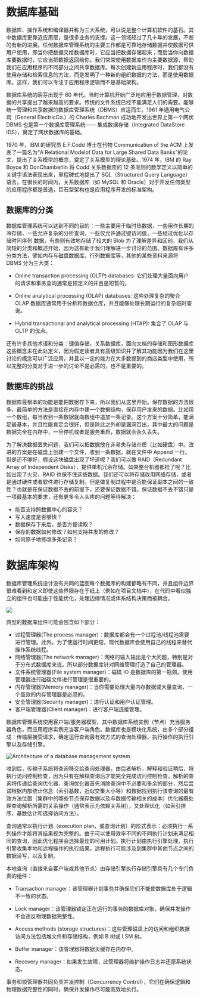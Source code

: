 # 数据库基础

数据库、操作系统和编译器并称为三大系统，可以说是整个计算机软件的基石。其中数据库更靠近应用层，是很多业务的支撑。这一领域经过了几十年的发展，不断的有新的进展。任何数据库管理系统的主要工作都是可靠地存储数据并使数据可供用户使用，即当你把数据交给数据库时，它应当把数据存储起来；而后当你向数据库要数据时，它应当把数据返回给你。我们常常使用数据库作为主要数据源，帮助我们在应用程序的不同部分之间共享数据库。每次创建新应用程序时，我们都没有使用存储和检索信息的方法，而是发明了一种新的组织数据的方法，而是使用数据库。这样，我们可以专注于应用程序逻辑而不是基础架构。

数据库系统的萌芽出现于 60 年代。当时计算机开始广泛地应用于数据管理，对数据的共享提出了越来越高的要求。传统的文件系统已经不能满足人们的需要。能够统一管理和共享数据的数据库管理系统（DBMS）应运而生。1961 年通用电气公司（General ElectricCo.）的 Charles Bachman 成功地开发出世界上第一个网状 DBMS 也是第一个数据库管理系统—— 集成数据存储（Integrated DataStore IDS），奠定了网状数据库的基础。

1970 年，IBM 的研究员 E.F.Codd 博士在刊物 Communication of the ACM 上发表了一篇名为“A Relational Modelof Data for Large Shared Data Banks”的论文，提出了关系模型的概念，奠定了关系模型的理论基础。1974 年，IBM 的 Ray Boyce 和 DonChamberlin 将 Codd 关系数据库的 12 条准则的数学定义以简单的关键字语法表现出来，里程碑式地提出了 SQL（Structured Query Language）语言。在很长的时间内，关系数据库（如 MySQL 和 Oracle）对于开发任何类型的应用程序都是首选，巨石型架构也是应用程序开发的标准架构。

## 数据库的分类

数据库管理系统可以达到不同的目的：一些主要用于临时热数据，一些用作长期的冷存储，一些允许复杂的分析查询，一些仅允许通过键访问值，一些经过优化以存储时间序列 数据，有些则有效地存储了较大的 Blob 为了理解差异和区别，我们从简短的分类和概述开始，因为这有助于我们理解进一步讨论的范围。数据库有许多分类方法，譬如内存与磁盘数据库，行列数据库等，其他的某些资料来源将 DBMS 分为三大类：

- Online transaction processing (OLTP) databases: 它们处理大量面向用户的请求和事务查询通常是预定义的并且是短暂的。

- Online analytical processing (OLAP) databases: 这些处理复杂的聚合 OLAP 数据库通常用于分析和数据仓库，并且能够处理长期运行的复杂临时查询。

- Hybrid transactional and analytical processing (HTAP): 集合了 OLAP 与 OLTP 的优点。

还有许多其他术语和分类：键值存储，关系数据库，面向文档的存储和图形数据库这些概念未在此处定义，因为假定读者具有高级知识并了解其功能因为我们在这里讨论的概念可以广泛应用，并且以一定的能力在大多数提到的商店类型中使用，所以完整的分类对于进一步的讨论不是必需的，也不是重要的。

## 数据库的挑战

数据库最根本的功能是能把数据存下来，所以我们从这里开始。保存数据的方法很多，最简单的方法是直接在内存中建一个数据结构，保存用户发来的数据。比如用一个数组，每当收到一条数据就向数组中追加一条记录。这个方案十分简单，能满足最基本，并且性能肯定会很好，但是除此之外却是漏洞百出，其中最大的问题是数据完全在内存中，一旦停机或者是服务重启，数据就会永久丢失。

为了解决数据丢失问题，我们可以把数据放在非易失存储介质（比如硬盘）中。改进的方案是在磁盘上创建一个文件，收到一条数据，就在文件中 Append 一行。但是还不够好，假设这块磁盘出现了坏道呢？我们可以做 RAID（Redundant Array of Independent Disks），提供单机冗余存储。如果整台机器都挂了呢？比如出现了火灾，RAID 也保不住这些数据。我们还可以将存储改用网络存储，或者是通过硬件或者软件进行存储复制。但是做复制过程中是否能保证副本之间的一致性？也就是在保证数据不丢的前提下，还要保证数据不错。保证数据不丢不错只是一项最基本的要求，还有更多令人头疼的问题等待解决：

- 能否支持跨数据中心的容灾？
- 写入速度是否够快？
- 数据保存下来后，是否方便读取？
- 保存的数据如何修改？如何支持并发的修改？
- 如何原子地修改多条记录？

# 数据库架构

数据库管理系统设计没有共同的蓝图每个数据库的构建都略有不同，并且组件边界很难看到和定义即使这些界限存在于纸上（例如在项目文档中），在代码中看似独立的组件也可能由于性能优化，处理边缘情况或体系结构决策而被耦合。

![](https://assets.ng-tech.icu/item/20230424143939.png)

典型的数据库组件可能会包含如下部分：

- 过程管理器(The process manager)：数据库都会有一个过程池/线程池需要进行管理。此外，为了使运行时间更短，现代数据库会使用自己的线程来替代操作系统线程。
- 网络管理器(The network manager)：网络的输入输出是个大问题，特别是对于分布式数据库来说。所以部分数据库针对网络管理打造了自己的管理器。
- 文件系统管理器(File system manager)：磁碟 IO 是数据库的第一瓶颈。使用管理器进行磁碟文件进行管理是很重要的。
- 内存管理器(Memory manager)：当你需要处理大量内存数据或大量查询，一个高效的内存管理器是必须的。
- 安全管理器(Security manager)：进行认证和用户认证管理。
- 客户端管理器(Client manager)：进行客户端连接管理。

数据库管理系统使用客户端/服务器模型，其中数据库系统实例（节点）充当服务器角色，而应用程序实例充当客户端角色。数据库也是模块化系统，由多个部分组成：传输层接受请求，确定运行查询最有效方式的查询处理器，执行操作的执行引擎以及存储引擎。

![Architecture of a database management system](https://s2.ax1x.com/2020/02/10/1IQQ9e.png)

收到后，传输子系统将查询移交给查询处理器，由后者解析，解释和验证稍后，将执行访问控制检查，因为只有在解释查询后才能完全完成访问控制检查。解析的查询将传递给查询优化器，查询优化器首先消除查询中不必要和多余的部分，然后尝试根据内部统计信息（索引基数，近似交集大小等）和数据找到执行该查询的最有效方法位置（集群中的哪些节点保存数据以及与数据传输相关的成本）优化器既处理查询解析所需的关系操作（通常表示为依赖关系树），又处理优化（如索引排序，基数估计和选择访问方法）。

查询通常以执行计划（execution plan，或查询计划）的形式表示：必须执行一系列操作才能将其结果视为完整的。由于可以使用效率不同的不同执行计划来满足相同的查询，因此优化程序会选择最佳的可用计划。执行计划由执行引擎处理，执行引擎收集本地和远程操作的执行结果。远程执行可能涉及到集群中其他节点之间的数据读写，以及复制。

本地查询（直接来自客户端或其他节点）由存储引擎执行存储引擎具有几个专门负责的组件：

- Transaction manager：该管理器计划事务并确保它们不能使数据库处于逻辑不一致的状态。

- Lock manager：该管理器锁定正在运行的事务的数据库对象，确保并发操作不会违反物理数据完整性。

- Access methods (storage structures)：这些管理磁盘上的访问和组织数据访问方法包括堆文件和存储结构，例如 B 树或 LSM 树。

- Buffer manager：该管理器将数据页缓存在内存中。

- Recovery manager：如果发生故障，此管理器将维护操作日志并还原系统状态。

事务和锁管理器共同负责并发控制（Concurrency Control），它们在确保逻辑和物理数据完整性的同时，确保并发操作尽可能高效地执行。
